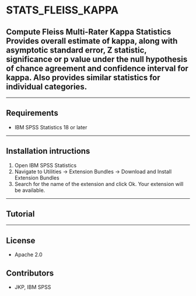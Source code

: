 # STATS_FLEISS_KAPPA
## Compute Fleiss Multi-Rater Kappa Statistics Provides overall estimate of kappa, along with asymptotic standard error, Z statistic, significance or p value under the null hypothesis of chance agreement and confidence interval for kappa. Also provides similar statistics for individual categories.

---
Requirements
----
- IBM SPSS Statistics 18 or later

---
Installation intructions
----
1. Open IBM SPSS Statistics
2. Navigate to Utilities -> Extension Bundles -> Download and Install Extension Bundles
3. Search for the name of the extension and click Ok. Your extension will be available.

---
Tutorial
----



---
License
----

- Apache 2.0
                              
Contributors
----

  - JKP, IBM SPSS

